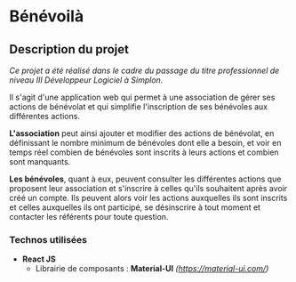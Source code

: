 # Bénévoilà

## Description du projet
_Ce projet a été réalisé dans le cadre du passage du titre professionnel de niveau III Développeur Logiciel à Simplon._

Il s'agit d'une application web qui permet à une association de gérer ses actions de bénévolat et qui simplifie l'inscription de ses bénévoles aux différentes actions.

__L'association__ peut ainsi ajouter et modifier des actions de bénévolat, en définissant le nombre minimum de bénévoles dont elle a besoin, et voir en temps réel combien de bénévoles sont inscrits à leurs actions et combien sont manquants.

__Les bénévoles__, quant à eux, peuvent consulter les différentes actions que proposent leur association et s'inscrire à celles qu'ils souhaitent après avoir créé un compte. Ils peuvent alors voir les actions auxquelles ils sont inscrits et celles auxquelles ils ont participé, se désinscrire à tout moment et contacter les référents pour toute question.

### Technos utilisées

- __React JS__  
    * Librairie de composants : __Material-UI__ _(https://material-ui.com/)_
